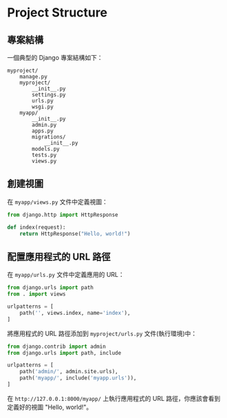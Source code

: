# Project Structure

## 專案結構

一個典型的 Django 專案結構如下：
```
myproject/
    manage.py
    myproject/
        __init__.py
        settings.py
        urls.py
        wsgi.py
    myapp/
        __init__.py
        admin.py
        apps.py
        migrations/
            __init__.py
        models.py
        tests.py
        views.py
```

## 創建視圖

在 `myapp/views.py` 文件中定義視圖：
```python
from django.http import HttpResponse

def index(request):
    return HttpResponse("Hello, world!")
```

## 配置應用程式的 URL 路徑

在 `myapp/urls.py` 文件中定義應用的 URL：
```python
from django.urls import path
from . import views

urlpatterns = [
    path('', views.index, name='index'),
]
```

將應用程式的 URL 路徑添加到 `myproject/urls.py` 文件(執行環境)中：
```python
from django.contrib import admin
from django.urls import path, include

urlpatterns = [
    path('admin/', admin.site.urls),
    path('myapp/', include('myapp.urls')),
]
```

在 `http://127.0.0.1:8000/myapp/` 上執行應用程式的 URL 路徑，你應該會看到定義好的視圖 "Hello, world!"。

